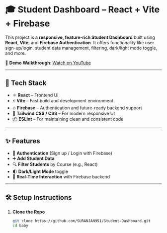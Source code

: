 # 🎓 Student Dashboard – React + Vite + Firebase

This project is a **responsive, feature-rich Student Dashboard** built using **React**, **Vite**, and **Firebase Authentication**. It offers functionality like user sign-up/login, student data management, filtering, dark/light mode toggle, and more.

🔗 **Demo Walkthrough**: [Watch on YouTube](https://youtu.be/5kieH9s0xVg)

---

## 🚀 Tech Stack

- ⚛️ **React** – Frontend UI
- ⚡ **Vite** – Fast build and development environment
- 🔥 **Firebase** – Authentication and future-ready backend support
- 🎨 **Tailwind CSS / CSS** – For modern responsive UI
- 📦 **ESLint** – For maintaining clean and consistent code

---

## ✨ Features

- 🔐 **Authentication** (Sign up / Login with Firebase)
- ➕ **Add Student Data**
- 🔍 **Filter Students** by Course (e.g., React)
- 🌓 **Dark/Light Mode** toggle
- 🔄 **Real-Time Interaction** with Firebase backend

---

## 🛠 Setup Instructions

1. **Clone the Repo**
   ```bash
   git clone https://github.com/SURANJAN951/Student-Dashboard.git
   cd baby
